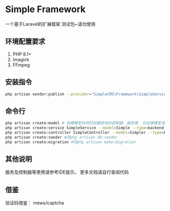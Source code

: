 # Simple Framework

一个基于Laravel的扩展框架
测试包~请勿使用

## 环境配置要求

1. PHP 8.1+
2. Imagick
3. FFmpeg

## 安装指令

```bash
php artisan vendor:publish --provider="SimpleCMS\Framework\SimpleServiceProvider" --tag=cms
```

## 命令行

```bash
php artisan create:model # 创建模型并同时创建其他的控制器、服务等, 仅创建模型请用php artisan make:model
php artisan create:service SimpleService --model=Simple --type=backend #创建服务类
php artisan create:controller SimpleController --model=Simpler --type=backend #创建控制器
php artisan create:seeder #同php artisan db:seeder
php artisan create:migration #同php artisan make:migration
```

## 其他说明

服务及控制器等使用请参考IDE提示。
更多文档请自行查阅代码

## 借鉴

验证码借鉴： mews/captcha

